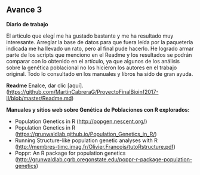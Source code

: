 ## Avance 3

**Diario de trabajo**

El artículo que elegí me ha gustado bastante y me ha resultado muy interesante.
Arreglar la base de datos para que fuera leída por la paquetería indicada me ha llevado un rato, pero al final pude hacerlo.
He logrado armar parte de los scripts que menciono en el Readme y los resultados se podrán comparar con lo obtenido en el artículo, ya que algunos de los análisis sobre la genética poblacional no los hicieron los autores en el trabajo original.
Todo lo consultado en los manuales y libros ha sido de gran ayuda.

**Readme**
Enalce, dar clic [aquí].(https://github.com/MartinCabreraG/ProyectoFinalBioinf2017-II/blob/master/Readme.md)

**Manuales y sitios web sobre Genética de Poblaciones con R explorados:**
* Population Genetics in R (http://popgen.nescent.org/)
* Population Genetics in R (https://grunwaldlab.github.io/Population_Genetics_in_R/)
* Running Structure-like population genetic analyses with R (http://membres-timc.imag.fr/Olivier.Francois/tutoRstructure.pdf)
* Poppr: An R package for population genetics (http://grunwaldlab.cgrb.oregonstate.edu/poppr-r-package-population-genetics)